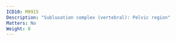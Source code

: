 ```yaml
---
ICD10: M9915
Description: "Subluxation complex (vertebral): Pelvic region"
Matters: No
Weight: 0
---
```


